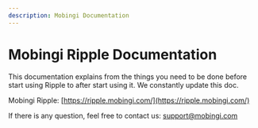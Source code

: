 ```yaml
---
description: Mobingi Documentation
---
```


# Mobingi Ripple Documentation

This documentation explains from the things you need to be done before start using Ripple to after start using it. We constantly update this doc.  

Mobingi Ripple: [https://ripple.mobingi.com/](https://ripple.mobingi.com/)

If there is any question, feel free to contact us: support@mobingi.com



